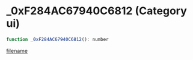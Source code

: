 # _0xF284AC67940C6812 (Category ui)

```js
function _0xF284AC67940C6812(): number
```

[filename](_0xF284AC67940C6812_m.md ':include')